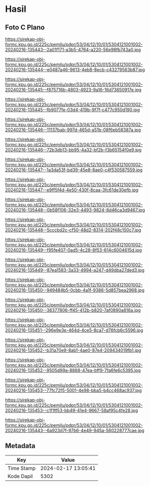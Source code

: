 # Hasil

## Foto C Plano

https://sirekap-obj-formc.kpu.go.id/225c/pemilu/pdpr/53/04/12/10/01/5304121001002-20240216-135443--2a01f171-a3b5-4764-a220-56e98fb743a0.jpg

https://sirekap-obj-formc.kpu.go.id/225c/pemilu/pdpr/53/04/12/10/01/5304121001002-20240216-135444--e0487a46-9613-4eb8-8ecb-c43279563b87.jpg

https://sirekap-obj-formc.kpu.go.id/225c/pemilu/pdpr/53/04/12/10/01/5304121001002-20240216-135445--f875716b-4803-4923-9a16-16d73650917e.jpg

https://sirekap-obj-formc.kpu.go.id/225c/pemilu/pdpr/53/04/12/10/01/5304121001002-20240216-135445--fb9077fe-03d4-419b-9f7f-c477c950d190.jpg

https://sirekap-obj-formc.kpu.go.id/225c/pemilu/pdpr/53/04/12/10/01/5304121001002-20240216-135446--11137bab-997d-465d-a51b-08f6eb58387a.jpg

https://sirekap-obj-formc.kpu.go.id/225c/pemilu/pdpr/53/04/12/10/01/5304121001002-20240216-135446--72b3db13-bb95-4a32-bf2b-f3b65154f0e9.jpg

https://sirekap-obj-formc.kpu.go.id/225c/pemilu/pdpr/53/04/12/10/01/5304121001002-20240216-135447--1a3da53f-bd39-45e8-8ae0-c4f530587559.jpg

https://sirekap-obj-formc.kpu.go.id/225c/pemilu/pdpr/53/04/12/10/01/5304121001002-20240216-135447--e9ff5f4d-4e50-430f-8caa-3fc61de30efb.jpg

https://sirekap-obj-formc.kpu.go.id/225c/pemilu/pdpr/53/04/12/10/01/5304121001002-20240216-135448--0b58f106-32e3-4493-9824-8d46ca3d9467.jpg

https://sirekap-obj-formc.kpu.go.id/225c/pemilu/pdpr/53/04/12/10/01/5304121001002-20240216-135448--5cccbd2c-cf50-48d2-8314-202f48c150c7.jpg

https://sirekap-obj-formc.kpu.go.id/225c/pemilu/pdpr/53/04/12/10/01/5304121001002-20240216-135449--f95fe407-0ad5-4c28-8f53-614c6004615d.jpg

https://sirekap-obj-formc.kpu.go.id/225c/pemilu/pdpr/53/04/12/10/01/5304121001002-20240216-135449--87ea1583-3a33-4994-a247-d49dba27ded3.jpg

https://sirekap-obj-formc.kpu.go.id/225c/pemilu/pdpr/53/04/12/10/01/5304121001002-20240216-135450--949484b5-0cbb-4a1f-9386-5d857bea2968.jpg

https://sirekap-obj-formc.kpu.go.id/225c/pemilu/pdpr/53/04/12/10/01/5304121001002-20240216-135450--38377806-ff45-412b-b820-7af0890a816a.jpg

https://sirekap-obj-formc.kpu.go.id/225c/pemilu/pdpr/53/04/12/10/01/5304121001002-20240216-135451--296e9e3e-464d-4ce5-8ca7-d76fcb6c5596.jpg

https://sirekap-obj-formc.kpu.go.id/225c/pemilu/pdpr/53/04/12/10/01/5304121001002-20240216-135452--b31a70e9-8ab1-4ae0-87e4-209434019fb1.jpg

https://sirekap-obj-formc.kpu.go.id/225c/pemilu/pdpr/53/04/12/10/01/5304121001002-20240216-135452--9505d99a-8868-47ea-bff9-7fa6fe6c5395.jpg

https://sirekap-obj-formc.kpu.go.id/225c/pemilu/pdpr/53/04/12/10/01/5304121001002-20240216-135453--77fc72f5-5001-4e98-bba5-b4cc468ac937.jpg

https://sirekap-obj-formc.kpu.go.id/225c/pemilu/pdpr/53/04/12/10/01/5304121001002-20240216-135453--c1f1ff53-bb49-41e4-9667-58af95c4fe28.jpg

https://sirekap-obj-formc.kpu.go.id/225c/pemilu/pdpr/53/04/12/10/01/5304121001002-20240216-135443--6a923d7f-97b6-4e49-945a-560228777cae.jpg


## Metadata

| Key        | Value               |
| ---------- | ------------------- |
| Time Stamp | 2024-02-17 13:05:41 |
| Kode Dapil | 5302                |



